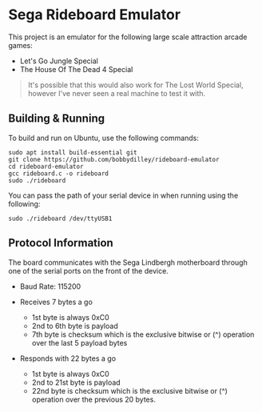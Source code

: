 # Sega Rideboard Emulator

This project is an emulator for the following large scale attraction arcade games:

- Let's Go Jungle Special
- The House Of The Dead 4 Special

> It's possible that this would also work for The Lost World Special, however I've never seen a real machine to test it with.

## Building & Running

To build and run on Ubuntu, use the following commands:

```
sudo apt install build-essential git
git clone https://github.com/bobbydilley/rideboard-emulator
cd rideboard-emulator
gcc rideboard.c -o rideboard
sudo ./rideboard
```

You can pass the path of your serial device in when running using the following:

```
sudo ./rideboard /dev/ttyUSB1
```

## Protocol Information

The board communicates with the Sega Lindbergh motherboard through one of the serial ports on the front of the device.

- Baud Rate: 115200

- Receives 7 bytes a go
  - 1st byte is always 0xC0
  - 2nd to 6th byte is payload
  - 7th byte is checksum which is the exclusive bitwise or (^) operation over the last 5 payload bytes
  
- Responds with 22 bytes a go
  - 1st byte is always 0xC0
  - 2nd to 21st byte is payload
  - 22nd byte is checksum which is the exclusive bitwise or (^) operation over the previous 20 bytes.

